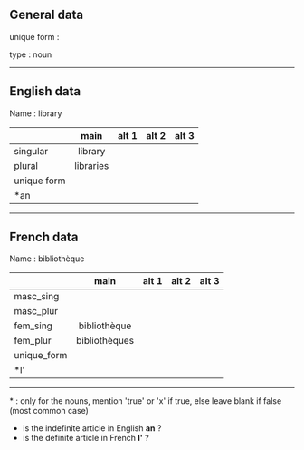 ## General data

unique form :

type : noun

---

## English data

Name : library

|             |   main    | alt 1 | alt 2 | alt 3 |
| :---------- | :-------: | :---: | :---: | ----- |
| singular    |  library  |       |       |       |
| plural      | libraries |       |       |       |
| unique form |           |       |       |       |
| \*an        |           |       |       |       |

---

## French data

Name : bibliothèque

|             |     main      | alt 1 | alt 2 | alt 3 |
| :---------- | :-----------: | :---: | :---: | :---: |
| masc_sing   |               |       |       |       |
| masc_plur   |               |       |       |       |
| fem_sing    | bibliothèque  |       |       |       |
| fem_plur    | bibliothèques |       |       |       |
| unique_form |               |       |       |       |
| \*l'        |               |       |       |       |

---

\* : only for the nouns, mention 'true' or 'x' if true, else leave blank if false (most common case)

- is the indefinite article in English **an** ?
- is the definite article in French **l'** ?
